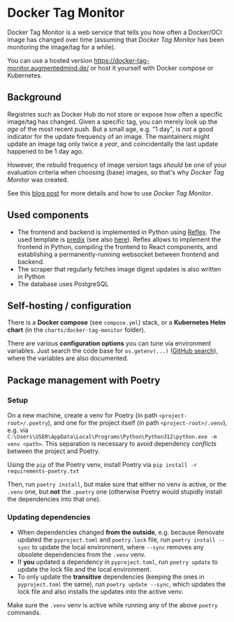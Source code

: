 # Docker Tag Monitor

Docker Tag Monitor is a web service that tells you how often a Docker/OCI image has changed over time (assuming that _Docker Tag Monitor_ has been monitoring the image/tag for a while).

You can use a hosted version https://docker-tag-monitor.augmentedmind.de/ or host it yourself with Docker compose or Kubernetes.

## Background

Registries such as Docker Hub do _not_ store or expose how often a specific image/tag has changed. Given a specific tag, you can merely look up the _age_ of the most recent push. But a small age, e.g. "1 day", is _not_ a good indicator for the update frequency of an image. The maintainers might update an image tag only twice a _year_, and coincidentally the last update happened to be 1 day ago.

However, the rebuild frequency of image version tags _should_ be one of your evaluation criteria when choosing (base) images, so that's why _Docker Tag Monitor_ was created.

See this [blog post](https://www.augmentedmind.de/2024/11/24/docker-image-version-tag-updates/) for more details and how to use _Docker Tag Monitor_.

## Used components

- The frontend and backend is implemented in Python using [Reflex](https://reflex.dev/). The used template is [predix](https://github.com/jeremiahdanielregalario/predix) (see also [here](https://predix.reflex.run/)). Reflex allows to implement the frontend in Python, compiling the frontend to React components, and establishing a permanently-running websocket between frontend and backend.
- The scraper that regularly fetches image digest updates is also written in Python
- The database uses PostgreSQL

## Self-hosting / configuration

There is a **Docker compose** (see `compose.yml`) stack, or a **Kubernetes Helm chart** (in the `charts/docker-tag-monitor` folder).

There are various **configuration options** you can tune via environment variables. Just search the code base for `os.getenv(...)` ([GitHub search](https://github.com/search?q=repo%3AMShekow%2Fdocker-tag-monitor%20os.getenv%28&type=code)), where the variables are also documented. 

## Package management with Poetry

### Setup

On a new machine, create a venv for Poetry (in path `<project-root>/.poetry`), and one for the project itself (in path `<project-root>/.venv`), e.g. via `C:\Users\USER\AppData\Local\Programs\Python\Python312\python.exe -m venv <path>`.
This separation is necessary to avoid dependency _conflicts_ between the project and Poetry.

Using the `pip` of the Poetry venv, install Poetry via `pip install -r requirements-poetry.txt`

Then, run `poetry install`, but make sure that either no venv is active, or the `.venv` one, but **not** the `.poetry` one (otherwise Poetry would stupidly install the dependencies into that one).

### Updating dependencies

- When dependencies changed **from the outside**, e.g. because Renovate updated the `pyproject.toml` and `poetry.lock` file, run `poetry install --sync` to update the local environment, where `--sync` removes any obsolete dependencies from the `.venv` venv.
- If **you** updated a dependency in `pyproject.toml`, run `poetry update` to update the lock file and the local environment.
- To only update the **transitive** dependencies (keeping the ones in `pyproject.toml` the same), run `poetry update --sync`, which updates the lock file and also installs the updates into the active venv.

Make sure the `.venv` venv is active while running any of the above `poetry` commands.
